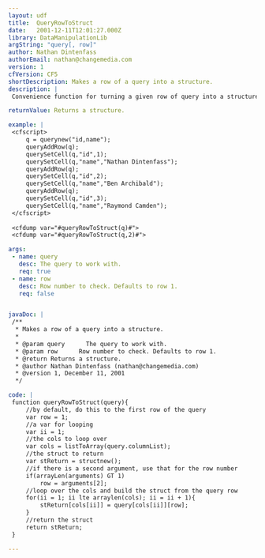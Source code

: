 ```yaml
---
layout: udf
title:  QueryRowToStruct
date:   2001-12-11T12:01:27.000Z
library: DataManipulationLib
argString: "query[, row]"
author: Nathan Dintenfass
authorEmail: nathan@changemedia.com
version: 1
cfVersion: CF5
shortDescription: Makes a row of a query into a structure.
description: |
 Convenience function for turning a given row of query into a structure.  By default, it uses the first row.

returnValue: Returns a structure.

example: |
 <cfscript>
     q = querynew("id,name");
     queryAddRow(q);
     querySetCell(q,"id",1);
     querySetCell(q,"name","Nathan Dintenfass");
     queryAddRow(q);
     querySetCell(q,"id",2);
     querySetCell(q,"name","Ben Archibald");    
     queryAddRow(q);
     querySetCell(q,"id",3);
     querySetCell(q,"name","Raymond Camden");        
 </cfscript>
 
 <cfdump var="#queryRowToStruct(q)#">
 <cfdump var="#queryRowToStruct(q,2)#">

args:
 - name: query
   desc: The query to work with.
   req: true
 - name: row
   desc: Row number to check. Defaults to row 1.
   req: false


javaDoc: |
 /**
  * Makes a row of a query into a structure.
  * 
  * @param query      The query to work with. 
  * @param row      Row number to check. Defaults to row 1. 
  * @return Returns a structure. 
  * @author Nathan Dintenfass (nathan@changemedia.com) 
  * @version 1, December 11, 2001 
  */

code: |
 function queryRowToStruct(query){
     //by default, do this to the first row of the query
     var row = 1;
     //a var for looping
     var ii = 1;
     //the cols to loop over
     var cols = listToArray(query.columnList);
     //the struct to return
     var stReturn = structnew();
     //if there is a second argument, use that for the row number
     if(arrayLen(arguments) GT 1)
         row = arguments[2];
     //loop over the cols and build the struct from the query row    
     for(ii = 1; ii lte arraylen(cols); ii = ii + 1){
         stReturn[cols[ii]] = query[cols[ii]][row];
     }        
     //return the struct
     return stReturn;
 }

---
```


